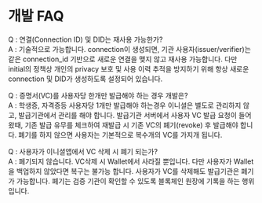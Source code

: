 # 개발 FAQ

Q : 연결(Connection ID) 및 DID는 재사용 가능한가?
<br>A : 기술적으로 가능합니다. connection이 생성되면, 기관 사용자(issuer/verifier)는 같은 connection_id 기반으로 새로운 연결을 맺지 않고 재사용 가능합니다. 다만 initial의 정책상 개인의 privacy 보호 및 사용 이력 추적을 방지하기 위해 항상 새로운 connection 및 DID가 생성하도록 설정되어 있습니다.

Q : 증명서(VC)를 사용자당 한개만 발급해야 하는 경우 개발은?
<br>A : 학생증, 자격증등 사용자당 1개만 발급해야 하는경우 이니셜은 별도로 관리하지 않고, 발급기관에서 관리를 해야 합니다. 발급기관 서버에서 사용자 VC 발급 요청이 들어왔때, 기존 발급 유무를 체크하여 재발급 시 기존 VC의 폐기(revoke) 후 발급해야 합니다. 폐기를 하지 않으면 사용자는 기본적으로 복수개의 VC를 가지개 됩니다.

Q : 사용자가 이니셜앱에서 VC 삭제 시 폐기 되는가?
<br>A : 폐기되지 않습니다. VC삭제 시 Wallet에서 사라질 뿐입니다. 다만 사용자가 Wallet을 백업하지 않았다면 복구는 불가능 합니다. 사용자가 VC를 삭제해도 발급기관은 폐기가 가능합니다. 폐기는 검증 기관이 확인할 수 있도록 블록체인 원장에 기록을 하는 행위 입니다.